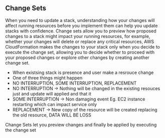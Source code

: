 ## Change Sets
When you need to update a stack, understanding how your changes will affect running resources before you implement them can help you update stacks with confidence. Change sets allow you to preview how proposed changes to a stack might impact your running resources, for example, whether your changes will delete or replace any critical resources, AWS CloudFormation makes the changes to your stack only when you decide to execute the change set, allowing you to decide whether to proceed with your proposed changes or explore other changes by creating another change set.

- When existsing stack is presence and user make a resrouce change
- One of three things might happen
- NO INTERRUPTION, SOME INTERRUPTION, REPLACEMENT
- NO INTERRUPTION -> Nothing will be changed in the existing resouces just and update will applied and that it
- SOME INTERRUPTION -> Non damaging event Eg. EC2 instance restarting which can impact service only
- REPLACEMENT -> New copy of the resource will be created replacing the old resource, DATA WILL BE LOSS

Change Sets let you preview changes and finally be applied by executing the change set